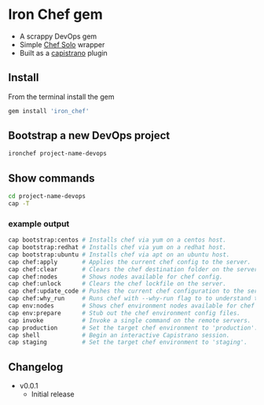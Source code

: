 # Iron Chef gem

  - A scrappy DevOps gem
  - Simple [Chef Solo](http://docs.opscode.com/chef_solo.html) wrapper
  - Built as a [capistrano](https://github.com/capistrano/capistrano) plugin

## Install

From the terminal install the gem

```sh
gem install 'iron_chef'

```

## Bootstrap a new DevOps project

```sh
ironchef project-name-devops

```

## Show commands

```sh
cd project-name-devops
cap -T
```

### example output

```sh
cap bootstrap:centos # Installs chef via yum on a centos host.
cap bootstrap:redhat # Installs chef via yum on a redhat host.
cap bootstrap:ubuntu # Installs chef via apt on an ubuntu host.
cap chef:apply       # Applies the current chef config to the server.
cap chef:clear       # Clears the chef destination folder on the server.
cap chef:nodes       # Shows nodes available for chef config.
cap chef:unlock      # Clears the chef lockfile on the server.
cap chef:update_code # Pushes the current chef configuration to the server.
cap chef:why_run     # Runs chef with --why-run flag to to understand the decisions it makes.
cap env:nodes        # Shows chef environment nodes available for chef apply config.
cap env:prepare      # Stub out the chef environment config files.
cap invoke           # Invoke a single command on the remote servers.
cap production       # Set the target chef environment to 'production'.
cap shell            # Begin an interactive Capistrano session.
cap staging          # Set the target chef environment to 'staging'.

```

## Changelog
  - v0.0.1
    * Initial release